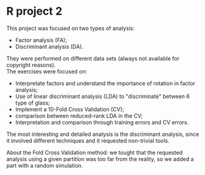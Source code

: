 # R project 2

This project was focused on two types of analysis:

- Factor analysis (FA);
- Discriminant analysis (DA).

They were performed on different data sets (always not available for copyright reasons).  
The exercises were focused on:

- Interpretate factors and understand the importance of rotation in factor analysis;
- Use of linear discriminant analysis (LDA) to "discriminate" between 6 type of glass;
- Implement a 10-Fold Cross Validation (CV);
- comparison between reduced-rank LDA in the CV;
- Interpretation and comparison through training errors and CV errors.  

The most interesting and detailed analysis is the discriminant analysis, since it involved different techniques and it requested non-trivial tools.   

About the Fold Cross Validation method: we tought that the requested analysis using a given partition was too far from the reality, so we added a part with a random simulation.
